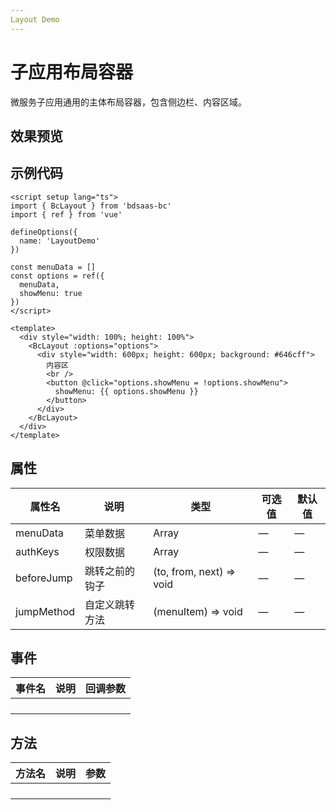 ```yaml
---
Layout Demo
---
```


# 子应用布局容器

微服务子应用通用的主体布局容器，包含侧边栏、内容区域。

<script setup lang="ts">
import LayoutDemo from '../components/layout-demo/LayoutDemo.vue'
</script>

## 效果预览

[//]: # '<LayoutDemo/>'

## 示例代码

```vue
<script setup lang="ts">
import { BcLayout } from 'bdsaas-bc'
import { ref } from 'vue'

defineOptions({
  name: 'LayoutDemo'
})

const menuData = []
const options = ref({
  menuData,
  showMenu: true
})
</script>

<template>
  <div style="width: 100%; height: 100%">
    <BcLayout :options="options">
      <div style="width: 600px; height: 600px; background: #646cff">
        内容区
        <br />
        <button @click="options.showMenu = !options.showMenu">
          showMenu: {{ options.showMenu }}
        </button>
      </div>
    </BcLayout>
  </div>
</template>
```

## 属性

| 属性名     | 说明           | 类型                     | 可选值 | 默认值 |
| ---------- | -------------- | ------------------------ | ------ | ------ |
| menuData   | 菜单数据       | Array                    | —      | —      |
| authKeys   | 权限数据       | Array                    | —      | —      |
| beforeJump | 跳转之前的钩子 | (to, from, next) => void | —      | —      |
| jumpMethod | 自定义跳转方法 | (menuItem) => void       | —      | —      |

## 事件

| 事件名 | 说明 | 回调参数 |
| ------ | ---- | -------- |
|        |      |          |
|        |      |          |
|        |      |          |
|        |      |          |

## 方法

| 方法名 | 说明 | 参数 |
| ------ | ---- | ---- |
|        |      |      |
|        |      |      |
|        |      |      |
|        |      |      |
